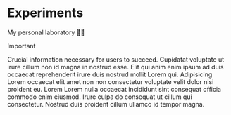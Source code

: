 # Experiments

My personal laboratory 🧪🔬

> [!IMPORTANT]
> Crucial information necessary for users to succeed. Cupidatat voluptate ut irure cillum non id magna in nostrud esse. Elit qui anim enim ipsum ad duis occaecat reprehenderit irure duis nostrud mollit Lorem qui. Adipisicing Lorem occaecat elit amet non non consectetur voluptate velit dolor nisi proident eu. Lorem Lorem nulla occaecat incididunt sint consequat officia commodo enim eiusmod. Irure culpa do consequat ut cillum qui consectetur. Nostrud duis proident cillum ullamco id tempor magna.
